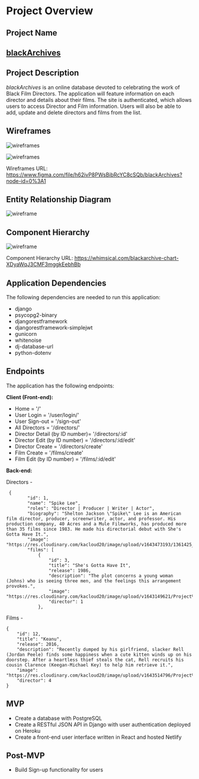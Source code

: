 # Project Overview

## Project Name

[<h2><b>blackArchives</b></h2>](https://blackarchives.netlify.app/)

## Project Description

<em>blackArchives</em> is an online database devoted to celebrating the work of Black Film Directors. The application will feature information on each director and details about their films. The site is authenticated, which allows users to access Director and Film information. Users will also be able to add, update and delete directors and films from the list.

## Wireframes

![wireframes](https://res.cloudinary.com/kacloud20/image/upload/v1643648098/Screen_Shot_2022-01-31_at_11.54.20_AM_adrlrj.png)

![wireframes](https://res.cloudinary.com/kacloud20/image/upload/v1643648096/Screen_Shot_2022-01-31_at_11.51.36_AM_dy4fso.png)

Wireframes URL: https://www.figma.com/file/h62ivP8PWsBibRcYC8cSQb/blackArchives?node-id=0%3A1

## Entity Relationship Diagram

![wireframe](https://res.cloudinary.com/kacloud20/image/upload/v1643052545/Project%204/untitled_2_ndtofd.png)

## Component Hierarchy

![wireframe](https://res.cloudinary.com/kacloud20/image/upload/v1643064832/Project%204/blackarchive_chart_2x_skokre.png)

Component Hierarchy URL: https://whimsical.com/blackarchive-chart-XDyaWqJ3CMF3mggkEebhBb

## Application Dependencies

The following dependencies are needed to run this application:

- django
- psycopg2-binary
- djangorestframework
- djangorestframework-simplejwt
- gunicorn
- whitenoise
- dj-database-url
- python-dotenv

## Endpoints

The application has the following endpoints:

<b>Client (Front-end):</b>

- Home = '/'
- User Login = '/user/login/'
- User Sign-out = '/sign-out'
- All Directors = '/directors/'
- Director Detail (by ID number)= '/directors/:id'
- Director Edit (by ID number) = '/directors/:id/edit'
- Director Create = '/directors/create'
- Film Create = '/films/create'
- Film Edit (by ID number) = '/films/:id/edit'

<b>Back-end:</b>

Directors -

```
 {
        "id": 1,
        "name": "Spike Lee",
        "roles": "Director | Producer | Writer | Actor",
        "biography": "Shelton Jackson \"Spike\" Lee is an American film director, producer, screenwriter, actor, and professor. His production company, 40 Acres and a Mule Filmworks, has produced more than 35 films since 1983. He made his directorial debut with She's Gotta Have It.",
        "image": "https://res.cloudinary.com/kacloud20/image/upload/v1643473193/1361425_spikelee_851459_stwdfk.jpg",
        "films": [
            {
                "id": 3,
                "title": "She's Gotta Have It",
                "release": 1986,
                "description": "The plot concerns a young woman (Johns) who is seeing three men, and the feelings this arrangement provokes.",
                "image": "https://res.cloudinary.com/kacloud20/image/upload/v1643149621/Project%204/e926be11e21586c1d0ec78f36b72fa0d538ed49e_rhooso.jpg",
                "director": 1
            },
```

Films -

```
{
    "id": 12,
    "title": "Keanu",
    "release": 2016,
    "description": "Recently dumped by his girlfriend, slacker Rell (Jordan Peele) finds some happiness when a cute kitten winds up on his doorstep. After a heartless thief steals the cat, Rell recruits his cousin Clarence (Keegan-Michael Key) to help him retrieve it.",
    "image": "https://res.cloudinary.com/kacloud20/image/upload/v1643514796/Project%204/MV5BMTUwODA0NzQxMl5BMl5BanBnXkFtZTgwNzUyMjY3ODE_._V1_FMjpg_UX1000__usoaci.jpg",
    "director": 4
}
```

## MVP

- Create a database with PostgreSQL
- Create a RESTful JSON API in Django with user authentication deployed on Heroku
- Create a front-end user interface written in React and hosted Netlify

## Post-MVP

- Build Sign-up functionality for users
